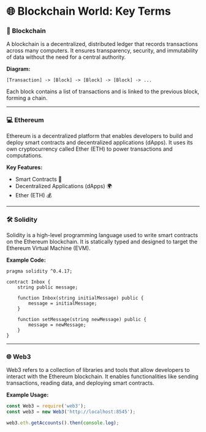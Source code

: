 # 🌐 Blockchain World: Key Terms

### 📜 Blockchain
A blockchain is a decentralized, distributed ledger that records transactions across many computers. It ensures transparency, security, and immutability of data without the need for a central authority.

**Diagram:**
```
[Transaction] -> [Block] -> [Block] -> [Block] -> ...
```
Each block contains a list of transactions and is linked to the previous block, forming a chain.

---

### 💻 Ethereum
Ethereum is a decentralized platform that enables developers to build and deploy smart contracts and decentralized applications (dApps). It uses its own cryptocurrency called Ether (ETH) to power transactions and computations.

**Key Features:**
- Smart Contracts 🤖
- Decentralized Applications (dApps) 🌍
- Ether (ETH) 💰

---

### 🛠️ Solidity
Solidity is a high-level programming language used to write smart contracts on the Ethereum blockchain. It is statically typed and designed to target the Ethereum Virtual Machine (EVM).

**Example Code:**
```solidity
pragma solidity ^0.4.17;

contract Inbox {
    string public message;

    function Inbox(string initialMessage) public {
        message = initialMessage;
    }

    function setMessage(string newMessage) public {
        message = newMessage;
    }
}
```

---

### 🌐 Web3
Web3 refers to a collection of libraries and tools that allow developers to interact with the Ethereum blockchain. It enables functionalities like sending transactions, reading data, and deploying smart contracts.

**Example Usage:**
```javascript
const Web3 = require('web3');
const web3 = new Web3('http://localhost:8545');

web3.eth.getAccounts().then(console.log);
```
